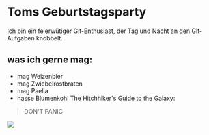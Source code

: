 # Toms Geburtstagsparty
Ich bin ein feierwütiger Git-Enthusiast, der Tag und Nacht an den Git-Aufgaben knobbelt.
## was ich gerne mag:
* mag Weizenbier
* mag Zwiebelrostbraten
* mag Paella
* hasse Blumenkohl
The Hitchhiker's Guide to the Galaxy:
> DON'T PANIC
<img src="https://commons.wikimedia.org/wiki/File:Towelday-Innsbruck.jpg#/media/File:Towelday-Innsbruck.jpg"/>